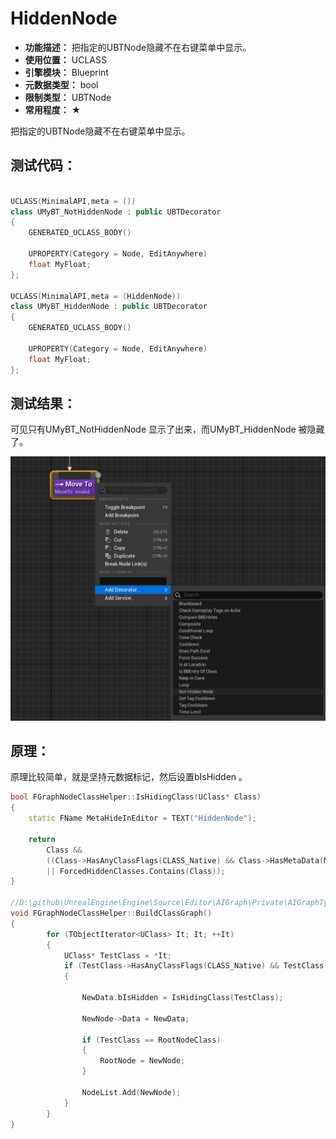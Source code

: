 ﻿# HiddenNode

- **功能描述：** 把指定的UBTNode隐藏不在右键菜单中显示。
- **使用位置：** UCLASS
- **引擎模块：** Blueprint
- **元数据类型：** bool
- **限制类型：** UBTNode
- **常用程度：** ★

把指定的UBTNode隐藏不在右键菜单中显示。

## 测试代码：

```cpp

UCLASS(MinimalAPI,meta = ())
class UMyBT_NotHiddenNode : public UBTDecorator
{
	GENERATED_UCLASS_BODY()

	UPROPERTY(Category = Node, EditAnywhere)
	float MyFloat;
};

UCLASS(MinimalAPI,meta = (HiddenNode))
class UMyBT_HiddenNode : public UBTDecorator
{
	GENERATED_UCLASS_BODY()

	UPROPERTY(Category = Node, EditAnywhere)
	float MyFloat;
};

```

## 测试结果：

可见只有UMyBT_NotHiddenNode 显示了出来，而UMyBT_HiddenNode 被隐藏了。

![Untitled](Untitled.png)

## 原理：

原理比较简单，就是坚持元数据标记，然后设置bIsHidden 。

```cpp
bool FGraphNodeClassHelper::IsHidingClass(UClass* Class)
{
	static FName MetaHideInEditor = TEXT("HiddenNode");

	return 
		Class && 
		((Class->HasAnyClassFlags(CLASS_Native) && Class->HasMetaData(MetaHideInEditor))
		|| ForcedHiddenClasses.Contains(Class));
}

//D:\github\UnrealEngine\Engine\Source\Editor\AIGraph\Private\AIGraphTypes.cpp
void FGraphNodeClassHelper::BuildClassGraph()
{
		for (TObjectIterator<UClass> It; It; ++It)
		{
			UClass* TestClass = *It;
			if (TestClass->HasAnyClassFlags(CLASS_Native) && TestClass->IsChildOf(RootNodeClass))
			{
				
				NewData.bIsHidden = IsHidingClass(TestClass);
		
				NewNode->Data = NewData;
		
				if (TestClass == RootNodeClass)
				{
					RootNode = NewNode;
				}
		
				NodeList.Add(NewNode);
			}
		}
}
```
